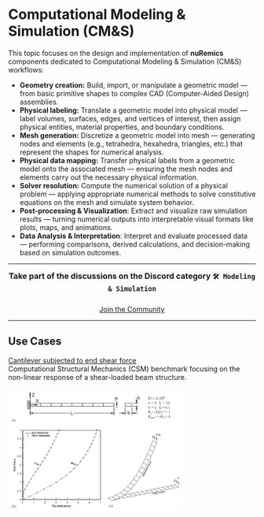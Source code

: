 # Computational Modeling & Simulation (CM&S)

This topic focuses on the design and implementation of **nuRemics** components dedicated to Computational Modeling & Simulation (CM&S) workflows:

- **Geometry creation:** Build, import, or manipulate a geometric model — from basic primitive shapes to complex CAD (Computer-Aided Design) assemblies.
- **Physical labeling:** Translate a geometric model into physical model — label volumes, surfaces, edges, and vertices of interest, then assign physical entities, material properties, and boundary conditions.
- **Mesh generation:** Discretize a geometric model into mesh — generating nodes and elements (e.g., tetrahedra, hexahedra, triangles, etc.) that represent the shapes for numerical analysis.
- **Physical data mapping:** Transfer physical labels from a geometric model onto the associated mesh — ensuring the mesh nodes and elements carry out the necessary physical information.
- **Solver resolution:** Compute the numerical solution of a physical problem — applying appropriate numerical methods to solve constitutive equations on the mesh and simulate system behavior.
- **Post-processing & Visualization**: Extract and visualize raw simulation results — turning numerical outputs into interpretable visual formats like plots, maps, and animations.
- **Data Analysis & Interpretation**: Interpret and evaluate processed data — performing comparisons, derived calculations, and decision-making based on simulation outcomes.

---

<div align="center" style="font-weight: bold; font-size: 1.0rem;">
Take part of the discussions on the Discord category <code>🛠️ Modeling & Simulation</code>
</div>

<div style="display: flex; justify-content: center; gap: 1rem; flex-wrap: wrap; margin-top: 1.5rem;">
  <a href="https://www.suffisciens.com/nuremics/discord"
     target="_blank"
     rel="noopener noreferrer"
     class="md-button md-button--primary">
    Join the Community
  </a>
</div>

---

## Use Cases

<div class="card fullwidth">
  <a href="cantilever-shear/">Cantilever subjected to end shear force</a>
  <div class="card-description">Computational Structural Mechanics (CSM) benchmark focusing on the non-linear response of a shear-loaded beam structure.</div>
  <a href="cantilever-shear/">
    <img src="../../images/cantilever_shear_figure.png" style="width: 70%; margin-top: 15px; margin-bottom: 5px;">
  </a>
</div>